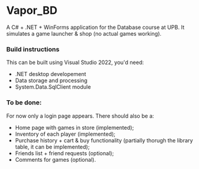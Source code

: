 # Vapor_BD
A C# + .NET + WinForms application for the Database course at UPB. It simulates a game launcher &amp; shop (no actual games working).

### Build instructions
This can be built using Visual Studio 2022, you'd need:
- .NET desktop developement
- Data storage and processing
- System.Data.SqlClient module

### To be done:
For now only a login page appears. There should also be a:
- Home page with games in store (implemented);
- Inventory of each player (implemented);
- Purchase history + cart & buy functionality (partially thorugh the library table, it can be implemented);
- Friends list + friend requests (optional);
- Comments for games (optional).
